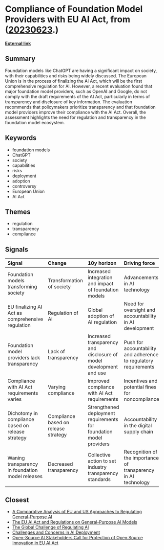 # __Compliance of Foundation Model Providers with EU AI Act__, from ([20230623](https://kghosh.substack.com/p/20230623).)

__[External link](https://crfm.stanford.edu/2023/06/15/eu-ai-act.html)__



## Summary

Foundation models like ChatGPT are having a significant impact on society, with their capabilities and risks being widely discussed. The European Union is in the process of finalizing the AI Act, which will be the first comprehensive regulation for AI. However, a recent evaluation found that major foundation model providers, such as OpenAI and Google, do not comply with the draft requirements of the AI Act, particularly in terms of transparency and disclosure of key information. The evaluation recommends that policymakers prioritize transparency and that foundation model providers improve their compliance with the AI Act. Overall, the assessment highlights the need for regulation and transparency in the foundation model ecosystem.

## Keywords

* foundation models
* ChatGPT
* society
* capabilities
* risks
* deployment
* adoption
* controversy
* European Union
* AI Act

## Themes

* regulation
* transparency
* compliance

## Signals

| Signal                                            | Change                               | 10y horizon                                                         | Driving force                                                    |
|:--------------------------------------------------|:-------------------------------------|:--------------------------------------------------------------------|:-----------------------------------------------------------------|
| Foundation models transforming society            | Transformation of society            | Increased integration and impact of foundation models               | Advancements in AI technology                                    |
| EU finalizing AI Act as comprehensive regulation  | Regulation of AI                     | Global adoption of AI regulation                                    | Need for oversight and accountability in AI development          |
| Foundation model providers lack transparency      | Lack of transparency                 | Increased transparency and disclosure of model development and use  | Push for accountability and adherence to regulatory requirements |
| Compliance with AI Act requirements varies        | Varying compliance                   | Improved compliance with AI Act requirements                        | Incentives and potential fines for noncompliance                 |
| Dichotomy in compliance based on release strategy | Compliance based on release strategy | Strengthened deployment requirements for foundation model providers | Accountability in the digital supply chain                       |
| Waning transparency in foundation model releases  | Decreased transparency               | Collective action to set industry transparency standards            | Recognition of the importance of transparency in AI technology   |

## Closest

* [A Comparative Analysis of EU and US Approaches to Regulating General-Purpose AI](92c576db749f12173f65323567670895)
* [The EU AI Act and Regulations on General-Purpose AI Models](6fcb7ba07ef8473706d10a31b81a5100)
* [The Global Challenge of Regulating AI](c3301a7146d6814214205c4b43376f17)
* [Challenges and Concerns in AI Deployment](382e9ebc1e518ee49e541da1e6b5f8af)
* [Open-Source AI Stakeholders Call for Protection of Open Source Innovation in EU AI Act](11bd695b887aa09dca79341f91ce6b82)